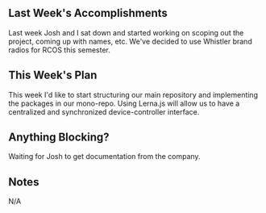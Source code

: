 ## Last Week's Accomplishments

Last week Josh and I sat down and started working on scoping out the project, coming up with names, etc.
We've decided to use Whistler brand radios for RCOS this semester.

## This Week's Plan

This week I'd like to start structuring our main repository and implementing the packages in our mono-repo.
Using Lerna.js will allow us to have a centralized and synchronized device-controller interface.

## Anything Blocking?

Waiting for Josh to get documentation from the company.

## Notes

N/A

